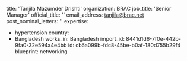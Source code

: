 title: 'Tanjila Mazumder Drishti'
organization: BRAC
job_title: 'Senior Manager'
official_title: ''
email_address: tanjila@brac.net
post_nominal_letters: ''
expertise:
  - hypertension
country:
  - Bangladesh
works_in: Bangladesh
import_id: 8441d1d6-7f0e-442b-9fa0-32e594a4e4bb
id: cb5a099b-fdc8-45be-b0af-180d755b29f4
blueprint: networking
